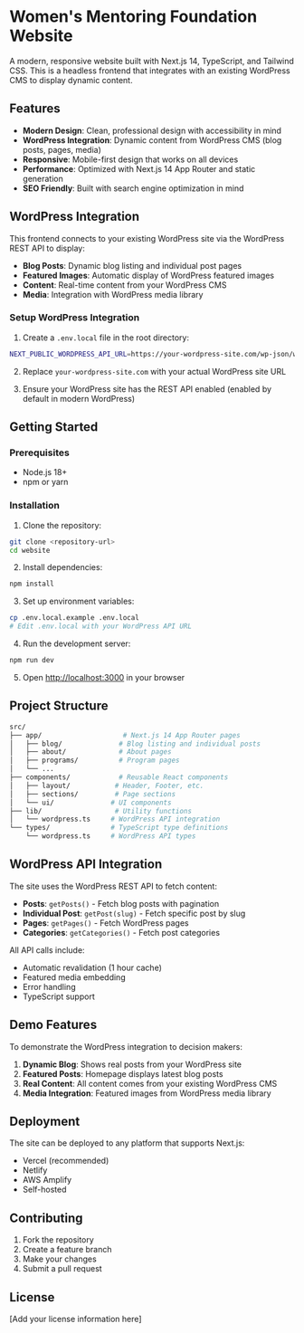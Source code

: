 # Women's Mentoring Foundation Website

A modern, responsive website built with Next.js 14, TypeScript, and Tailwind CSS. This is a headless frontend that integrates with an existing WordPress CMS to display dynamic content.

## Features

- **Modern Design**: Clean, professional design with accessibility in mind
- **WordPress Integration**: Dynamic content from WordPress CMS (blog posts, pages, media)
- **Responsive**: Mobile-first design that works on all devices
- **Performance**: Optimized with Next.js 14 App Router and static generation
- **SEO Friendly**: Built with search engine optimization in mind

## WordPress Integration

This frontend connects to your existing WordPress site via the WordPress REST API to display:

- **Blog Posts**: Dynamic blog listing and individual post pages
- **Featured Images**: Automatic display of WordPress featured images
- **Content**: Real-time content from your WordPress CMS
- **Media**: Integration with WordPress media library

### Setup WordPress Integration

1. Create a `.env.local` file in the root directory:

```bash
NEXT_PUBLIC_WORDPRESS_API_URL=https://your-wordpress-site.com/wp-json/wp/v2
```

2. Replace `your-wordpress-site.com` with your actual WordPress site URL

3. Ensure your WordPress site has the REST API enabled (enabled by default in modern WordPress)

## Getting Started

### Prerequisites

- Node.js 18+
- npm or yarn

### Installation

1. Clone the repository:

```bash
git clone <repository-url>
cd website
```

2. Install dependencies:

```bash
npm install
```

3. Set up environment variables:

```bash
cp .env.local.example .env.local
# Edit .env.local with your WordPress API URL
```

4. Run the development server:

```bash
npm run dev
```

5. Open [http://localhost:3000](http://localhost:3000) in your browser

## Project Structure

```bash
src/
├── app/                    # Next.js 14 App Router pages
│   ├── blog/              # Blog listing and individual posts
│   ├── about/             # About pages
│   ├── programs/          # Program pages
│   └── ...
├── components/            # Reusable React components
│   ├── layout/           # Header, Footer, etc.
│   ├── sections/         # Page sections
│   └── ui/              # UI components
├── lib/                  # Utility functions
│   └── wordpress.ts     # WordPress API integration
└── types/               # TypeScript type definitions
    └── wordpress.ts     # WordPress API types
```

## WordPress API Integration

The site uses the WordPress REST API to fetch content:

- **Posts**: `getPosts()` - Fetch blog posts with pagination
- **Individual Post**: `getPost(slug)` - Fetch specific post by slug
- **Pages**: `getPages()` - Fetch WordPress pages
- **Categories**: `getCategories()` - Fetch post categories

All API calls include:

- Automatic revalidation (1 hour cache)
- Featured media embedding
- Error handling
- TypeScript support

## Demo Features

To demonstrate the WordPress integration to decision makers:

1. **Dynamic Blog**: Shows real posts from your WordPress site
2. **Featured Posts**: Homepage displays latest blog posts
3. **Real Content**: All content comes from your existing WordPress CMS
4. **Media Integration**: Featured images from WordPress media library

## Deployment

The site can be deployed to any platform that supports Next.js:

- Vercel (recommended)
- Netlify
- AWS Amplify
- Self-hosted

## Contributing

1. Fork the repository
2. Create a feature branch
3. Make your changes
4. Submit a pull request

## License

[Add your license information here]
